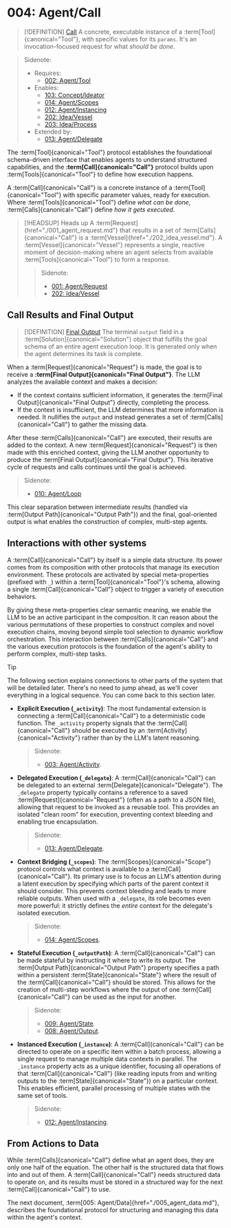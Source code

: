 # 004: Agent/Call

> [!DEFINITION] [Call](./000_glossary.md)
> A concrete, executable instance of a :term[Tool]{canonical="Tool"}, with specific values for its `params`. It's an invocation-focused request for what _should be done_.

> Sidenote:
>
> - Requires:
>   - [002: Agent/Tool](./002_agent_tool.md)
> - Enables:
>   - [103: Concept/Ideator](./103_concept_ideator.md)
>   - [014: Agent/Scopes](./014_agent_scopes.md)
>   - [012: Agent/Instancing](./012_agent_instancing.md)
>   - [202: Idea/Vessel](./202_idea_vessel.md)
>   - [203: Idea/Process](./203_idea_process.md)
> - Extended by:
>   - [013: Agent/Delegate](./013_agent_delegate.md)

The :term[Tool]{canonical="Tool"} protocol establishes the foundational schema-driven interface that enables agents to understand structured capabilities, and the **:term[Call]{canonical="Call"}** protocol builds upon :term[Tools]{canonical="Tool"} to define how execution happens.

A :term[Call]{canonical="Call"} is a concrete instance of a :term[Tool]{canonical="Tool"} with specific parameter values, ready for execution. Where :term[Tools]{canonical="Tool"} define _what can be done_, :term[Calls]{canonical="Call"} define _how it gets executed_.

> [!HEADSUP] Heads up
> A :term[Request]{href="./001_agent_request.md"} that results in a set of :term[Calls]{canonical="Call"} is a :term[Vessel]{href="./202_idea_vessel.md"}. A :term[Vessel]{canonical="Vessel"} represents a single, reactive moment of decision-making where an agent selects from available :term[Tools]{canonical="Tool"} to form a response.
>
> > Sidenote:
> >
> > - [001: Agent/Request](./001_agent_request.md)
> > - [202: Idea/Vessel](./202_idea_vessel.md)

## Call Results and Final Output

> [!DEFINITION] [Final Output](./000_glossary.md)
> The terminal `output` field in a :term[Solution]{canonical="Solution"} object that fulfills the goal schema of an entire agent execution loop. It is generated only when the agent determines its task is complete.

When a :term[Request]{canonical="Request"} is made, the goal is to receive a **:term[Final Output]{canonical="Final Output"}**. The LLM analyzes the available context and makes a decision:

- If the context contains sufficient information, it generates the :term[Final Output]{canonical="Final Output"} directly, completing the process.
- If the context is insufficient, the LLM determines that more information is needed. It nullifies the `output` and instead generates a set of :term[Calls]{canonical="Call"} to gather the missing data.

After these :term[Calls]{canonical="Call"} are executed, their results are added to the context. A new :term[Request]{canonical="Request"} is then made with this enriched context, giving the LLM another opportunity to produce the :term[Final Output]{canonical="Final Output"}. This iterative cycle of requests and calls continues until the goal is achieved.

> Sidenote:
>
> - [010: Agent/Loop](./010_agent_loop.md)

This clear separation between intermediate results (handled via :term[Output Path]{canonical="Output Path"}) and the final, goal-oriented output is what enables the construction of complex, multi-step agents.

## Interactions with other systems

A :term[Call]{canonical="Call"} by itself is a simple data structure. Its power comes from its composition with other protocols that manage its execution environment. These protocols are activated by special meta-properties (prefixed with `_`) within a :term[Tool]{canonical="Tool"}'s schema, allowing a single :term[Call]{canonical="Call"} object to trigger a variety of execution behaviors.

By giving these meta-properties clear semantic meaning, we enable the LLM to be an active participant in the composition. It can reason about the various permutations of these properties to construct complex and novel execution chains, moving beyond simple tool selection to dynamic workflow orchestration. This interaction between :term[Calls]{canonical="Call"} and the various execution protocols is the foundation of the agent's ability to perform complex, multi-step tasks.

> [!TIP]
> The following section explains connections to other parts of the system that will be detailed later. There's no need to jump ahead, as we'll cover everything in a logical sequence. You can come back to this section later.

- **Explicit Execution (`_activity`)**: The most fundamental extension is connecting a :term[Call]{canonical="Call"} to a deterministic code function. The `_activity` property signals that the :term[Call]{canonical="Call"} should be executed by an :term[Activity]{canonical="Activity"} rather than by the LLM's latent reasoning.

  > Sidenote:
  >
  > - [003: Agent/Activity](./003_agent_activity.md).

- **Delegated Execution (`_delegate`)**: A :term[Call]{canonical="Call"} can be delegated to an external :term[Delegate]{canonical="Delegate"}. The `_delegate` property typically contains a reference to a saved :term[Request]{canonical="Request"} (often as a path to a JSON file), allowing that request to be invoked as a reusable tool. This provides an isolated "clean room" for execution, preventing context bleeding and enabling true encapsulation.

  > Sidenote:
  >
  > - [013: Agent/Delegate](./013_agent_delegate.md).

- **Context Bridging (`_scopes`)**: The :term[Scopes]{canonical="Scope"} protocol controls what context is available to a :term[Call]{canonical="Call"}. Its primary use is to focus an LLM's attention during a latent execution by specifying which parts of the parent context it should consider. This prevents context bleeding and leads to more reliable outputs. When used with a `_delegate`, its role becomes even more powerful: it strictly defines the _entire_ context for the delegate's isolated execution.

  > Sidenote:
  >
  > - [014: Agent/Scopes](./014_agent_scopes.md).

- **Stateful Execution (`_outputPath`)**: A :term[Call]{canonical="Call"} can be made stateful by instructing it where to write its output. The :term[Output Path]{canonical="Output Path"} property specifies a path within a persistent :term[State]{canonical="State"} where the result of the :term[Call]{canonical="Call"} should be stored. This allows for the creation of multi-step workflows where the output of one :term[Call]{canonical="Call"} can be used as the input for another.

  > Sidenote:
  >
  > - [009: Agent/State](./009_agent_state.md).
  > - [008: Agent/Output](./008_agent_output.md).

- **Instanced Execution (`_instance`)**: A :term[Call]{canonical="Call"} can be directed to operate on a specific item within a batch process, allowing a single request to manage multiple data contexts in parallel. The `_instance` property acts as a unique identifier, focusing all operations of that :term[Call]{canonical="Call"} (like reading inputs from and writing outputs to the :term[State]{canonical="State"}) on a particular context. This enables efficient, parallel processing of multiple states with the same set of tools.
  > Sidenote:
  >
  > - [012: Agent/Instancing](./012_agent_instancing.md).

## From Actions to Data

While :term[Calls]{canonical="Call"} define what an agent does, they are only one half of the equation. The other half is the structured data that flows into and out of them. A :term[Call]{canonical="Call"} needs structured data to operate on, and its results must be stored in a structured way for the next :term[Call]{canonical="Call"} to use.

The next document, :term[005: Agent/Data]{href="./005_agent_data.md"}, describes the foundational protocol for structuring and managing this data within the agent's context.
